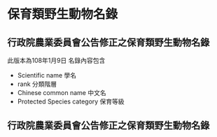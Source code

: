 # 保育類野生動物名錄

## 行政院農業委員會公告修正之保育類野生動物名錄

  此版本為108年1月9日
   名錄內容包含
  + Scientific name 學名
  + rank 分類階層
  + Chinese common name 中文名
  + Protected Species category 保育等級
  
## 行政院農業委員會公告修正之保育類野生動物名錄
